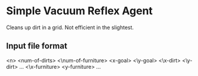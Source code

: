 # Simple Vacuum Reflex Agent
  Cleans up dirt in a grid. Not efficient in the slightest.
  
## Input file format
  \<n\> \<num-of-dirts\> <\num-of-furniture\>
  \<x-goal\> <\y-goal\>
  <\x-dirt\> <\y-dirt\> ...
  <\x-furniture\> \<y-furniture\> ...
  
